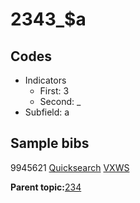 # 2343\_$a

## Codes

-   Indicators
    -   First: 3
    -   Second: \_
-   Subfield: a

## Sample bibs

9945621 [Quicksearch](https://search.library.yale.edu/catalog/9945621) [VXWS](http://prodorbis.library.yale.edu:7014/vxws/GetHoldingsService?bibId=9945621)

**Parent topic:**[234](../../tags/234/234.md)

